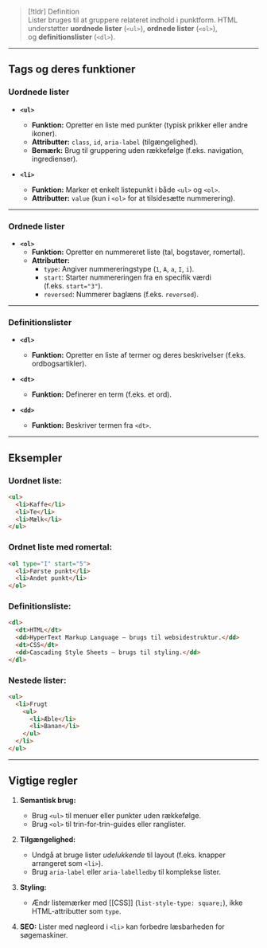 > [!tldr] Definition  
> Lister bruges til at gruppere relateret indhold i punktform. HTML understøtter **uordnede lister** (`<ul>`), **ordnede lister** (`<ol>`), og **definitionslister** (`<dl>`).

---

## Tags og deres funktioner
### **Uordnede lister**
- **`<ul>`**
    - **Funktion:** Opretter en liste med punkter (typisk prikker eller andre ikoner).
    - **Attributter:** `class`, `id`, `aria-label` (tilgængelighed).
    - **Bemærk:** Brug til gruppering uden rækkefølge (f.eks. navigation, ingredienser).

- **`<li>`**
    - **Funktion:** Marker et enkelt listepunkt i både `<ul>` og `<ol>`.
    - **Attributter:** `value` (kun i `<ol>` for at tilsidesætte nummerering).

---

### **Ordnede lister**
- **`<ol>`**
    - **Funktion:** Opretter en nummereret liste (tal, bogstaver, romertal).
    - **Attributter:**
        - `type`: Angiver nummereringstype (`1`, `A`, `a`, `I`, `i`).
        - `start`: Starter nummereringen fra en specifik værdi (f.eks. `start="3"`).
        - `reversed`: Nummerer baglæns (f.eks. `reversed`).

---

### **Definitionslister**
- **`<dl>`**
    - **Funktion:** Opretter en liste af termer og deres beskrivelser (f.eks. ordbogsartikler).

- **`<dt>`**
    - **Funktion:** Definerer en term (f.eks. et ord).

- **`<dd>`**
    - **Funktion:** Beskriver termen fra `<dt>`.


---

## Eksempler
### Uordnet liste:
```HTML
<ul>  
  <li>Kaffe</li>  
  <li>Te</li>  
  <li>Mælk</li>  
</ul>  
```
### Ordnet liste med romertal:
```HTML
<ol type="I" start="5">  
  <li>Første punkt</li>  
  <li>Andet punkt</li>  
</ol>  
```
### Definitionsliste:
```HTML
<dl>  
  <dt>HTML</dt>  
  <dd>HyperText Markup Language – brugs til websidestruktur.</dd>  
  <dt>CSS</dt>  
  <dd>Cascading Style Sheets – brugs til styling.</dd>  
</dl>  
```
### Nestede lister:
```HTML
<ul>  
  <li>Frugt  
    <ul>  
      <li>Æble</li>  
      <li>Banan</li>  
    </ul>  
  </li>  
</ul>  
```

---

## Vigtige regler
1. **Semantisk brug:**
    - Brug `<ul>` til menuer eller punkter uden rækkefølge.
    - Brug `<ol>` til trin-for-trin-guides eller ranglister.

2. **Tilgængelighed:**
    - Undgå at bruge lister _udelukkende_ til layout (f.eks. knapper arrangeret som `<li>`).
    - Brug `aria-label` eller `aria-labelledby` til komplekse lister.

3. **Styling:**
    - Ændr listemærker med [[CSS]] (`list-style-type: square;`), ikke HTML-attributter som `type`.

4. **SEO:** Lister med nøgleord i `<li>` kan forbedre læsbarheden for søgemaskiner.



